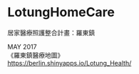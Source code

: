 # LotungHomeCare
居家醫療照護整合計畫：羅東鎮

MAY 2017 <br>
《羅東鎮醫療地圖》<br>
https://berlin.shinyapps.io/Lotung_Health/<br>
